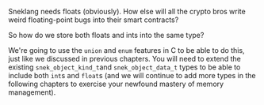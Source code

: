 Sneklang needs floats (obviously). How else will all the crypto bros write weird floating-point bugs into their smart contracts?

So how do we store both floats and ints into the same type?

We're going to use the `union` and `enum` features in C to be able to do this, just like we discussed in previous chapters. You will need to extend the existing `snek_object_kind_t`and `snek_object_data_t` types to be able to include both `int`s and `float`s (and we will continue to add more types in the following chapters to exercise your newfound mastery of memory management).